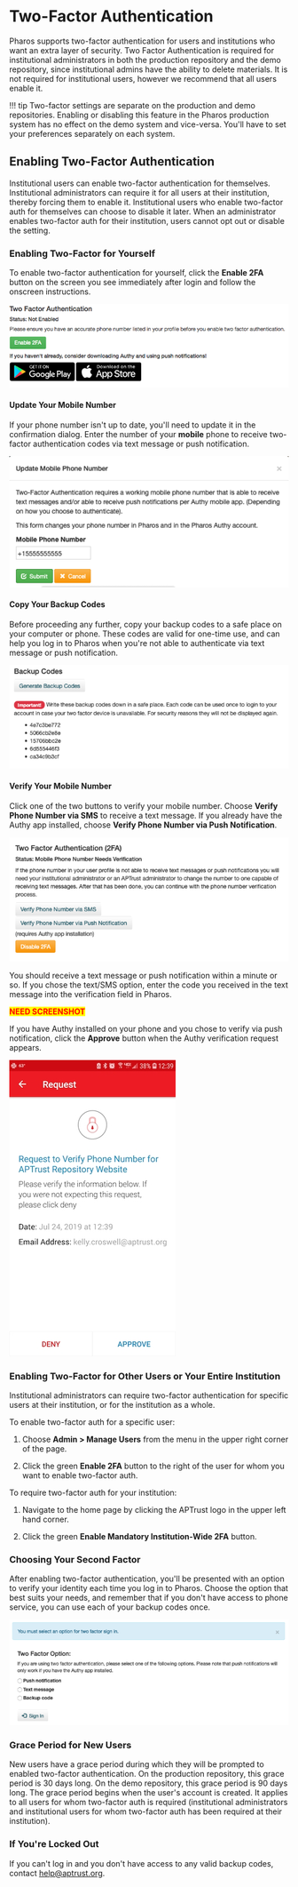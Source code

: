 # Two-Factor Authentication

Pharos supports two-factor authentication for users and institutions who want an extra layer of security. Two Factor Authentication is required for institutional administrators in both the production repository and the demo repository, since institutional admins have the ability to delete materials. It is not required for institutional users, however we recommend that all users enable it.

!!! tip
    Two-factor settings are separate on the production and demo repositories. Enabling or disabling this feature in the Pharos production system has no effect on the demo system and vice-versa. You'll have to set your preferences separately on each system.


## Enabling Two-Factor Authentication

Institutional users can enable two-factor authentication for themselves. Institutional administrators can require it for all users at their institution, thereby forcing them to enable it. Institutional users who enable two-factor auth for themselves can choose to disable it later. When an administrator enables two-factor auth for their institution, users cannot opt out or disable the setting.

### Enabling Two-Factor for Yourself

To enable two-factor authentication for yourself, click the __Enable 2FA__ button on the screen you see immediately after login and follow the onscreen instructions.

![Enable two-factor authentication for yourself](/img/pharos/pharos_2fa_section.png)

#### Update Your Mobile Number

If your phone number isn't up to date, you'll need to update it in the confirmation dialog. Enter the number of your __mobile__ phone to receive two-factor authentication codes via text message or push notification.

![Dialog requesting you update your mobile phone number](/img/pharos/UpdateMobileNumber.png)

#### Copy Your Backup Codes

Before proceeding any further, copy your backup codes to a safe place on your computer or phone. These codes are valid for one-time use, and can help you log in to Pharos when you're not able to authenticate via text message or push notification.

![List of backup codes](/img/pharos/BackupCodes.png)

#### Verify Your Mobile Number

Click one of the two buttons to verify your mobile number. Choose __Verify Phone Number via SMS__ to receive a text message. If you already have the Authy app installed, choose __Verify Phone Number via Push Notification__.

![Options for verifying your mobile phone number](/img/pharos/VerifyMobileNumber.png)

You should receive a text message or push notification within a minute or so. If you chose the text/SMS option, enter the code you received in the text message into the verification field in Pharos.

<span style="color:red;font-weight:bold;background-color:yellow;">NEED SCREENSHOT</span>

If you have Authy installed on your phone and you chose to verify via push notification, click the __Approve__ button when the Authy verification request appears.

![Authy request to verify phone number](/img/pharos/pharos_2fa_authy_app_request_phone_verification.jpg)

### Enabling Two-Factor for Other Users or Your Entire Institution

Institutional administrators can require two-factor authentication for specific users at their institution, or for the institution as a whole.

To enable two-factor auth for a specific user:

1. Choose __Admin > Manage Users__ from the menu in the upper right corner of the page.

2. Click the green __Enable 2FA__ button to the right of the user for whom you want to enable two-factor auth.

To require two-factor auth for your institution:

1. Navigate to the home page by clicking the APTrust logo in the upper left hand corner.

2. Click the green __Enable Mandatory Institution-Wide 2FA__ button.


### Choosing Your Second Factor

After enabling two-factor authentication, you'll be presented with an option to verify your identity each time you log in to Pharos. Choose the option that best suits your needs, and remember that if you don't have access to phone service, you can use each of your backup codes once.

![List of authentication options](/img/pharos/2faAuthOptions.png)

### Grace Period for New Users

New users have a grace period during which they will be prompted to enabled two-factor authentication. On the production repository, this grace period is 30 days long. On the demo repository, this grace period is 90 days long. The grace period begins when the user's account is created. It applies to all users for whom two-factor auth is required (institutional administrators and institutional users for whom two-factor auth has been required at their institution).

### If You're Locked Out

If you can't log in and you don't have access to any valid backup codes, contact help@aptrust.org.
